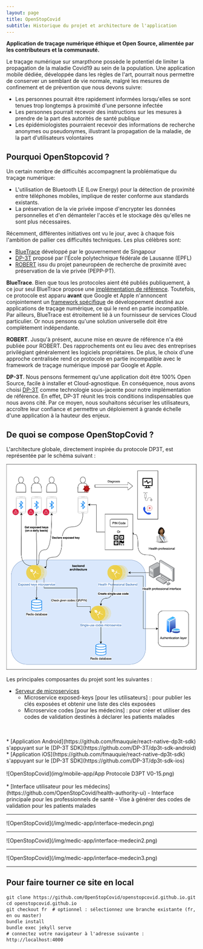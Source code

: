 ```yaml
---
layout: page
title: OpenStopCovid
subtitle: Historique du projet et architecture de l'application
---
```


**Application de traçage numérique éthique et Open Source, alimentée par les contributeurs et la communauté.**

Le traçage numérique sur smarpthone possède le potentiel de limiter la propagation de la maladie Covid19 au sein de la population. Une application mobile dédiée, développée dans les règles de l'art, pourrait nous permettre de conserver un semblant de vie normale, malgré les mesures de confinement et de prévention que nous devons suivre:
* Les personnes pourrait être rapidement informées lorsqu'elles se sont tenues trop longtemps à proximité d'une personne infectée
* Les personnes pourrait recevoir des instructions sur les mesures à prendre de la part des autorités de santé publique
* Les épidémiologistes pourraient recevoir des informations de recherche anonymes ou pseudonymes, illustrant la propagation de la maladie, de la part d'utilisateurs volontaires

## Pourquoi OpenStopcovid ?

Un certain nombre de difficultés accompagnent la problématique du traçage numérique:
* L'utilisation de Bluetooth LE (Low Energy) pour la détection de proximité entre téléphones mobiles, implique de rester conforme aux standards existants.
* La préservation de la vie privée impose d'encrypter les données personnelles et d'en démanteler l'accès et le stockage dès qu'elles ne sont plus nécessaires.

Récemment, différentes initiatives ont vu le jour, avec à chaque fois l'ambition de pallier ces difficultés techniques. Les plus célèbres sont: 
* [BlueTrace](https://bluetrace.io/) développé par le gouvernement de Singapour
* [DP-3T](https://github.com/DP-3T/documents) proposé par l'École polytechnique fédérale de Lausanne (EPFL)
* [ROBERT](https://github.com/ROBERT-proximity-tracing/documents) issu du projet paneuropéen de recherche de proximité avec préservation de la vie privée (PEPP-PT).

**BlueTrace**. Bien que tous les protocoles aient été publiés publiquement, à ce jour seul BlueTrace propose une [implémentation de référence](https://github.com/OpenTrace-community). Toutefois, ce protocole est apparu **avant** que Google et Apple n'annoncent conjointement un [framework spécifique](https://www.apple.com/covid19/contacttracing) de développement destiné aux applications de traçage numérique, ce qui le rend en partie incompatible. Par ailleurs, BlueTrace est étroitement lié à un fournisseur de services Cloud particulier. Or nous pensons qu'une solution universelle doit être complètement indépendante.

**ROBERT**. Jusqu'à présent, aucune mise en œuvre de référence n'a été publiée pour ROBERT. Des rapprochements ont eu lieu avec des entreprises privilégiant généralement les logiciels propriétaires. De plus, le choix d'une approche centralisée rend ce protocole en partie incompatible avec le framework de traçage numérique imposé par Google et Apple.

**DP-3T**. Nous pensons fermement qu'une application doit être 100% Open Source, facile à installer et Cloud-agnostique. En conséquence, nous avons choisi [DP-3T](https://github.com/DP-3T/documents) comme technologie sous-jacente pour notre implémentation de référence. En effet, DP-3T réunit les trois conditions indispensables que nous avons cité. Par ce moyen, nous souhaitons sécuriser les utilisateurs, accroître leur confiance et permettre un déploiement à grande échelle d'une application à la hauteur des enjeux.

## De quoi se compose OpenStopCovid ?

L'architecture globale, directement inspirée du protocole DP3T, est représentée par le schéma suivant :

![Architecture](img/architecture.png)

Les principales composantes du projet sont les suivantes :

* [Serveur de microservices](https://github.com/OpenStopCovid/dp3t-ms)
  - Microservice exposed-keys [pour les utilisateurs] :  pour publier les clés exposées et obtenir une liste des clés exposées
  - Microservice codes [pour les médecins] : pour créer et utiliser des codes de validation destinés à déclarer les patients malades
<br>
<br>
* [Application Android](https://github.com/fmauquie/react-native-dp3t-sdk) s'appuyant sur le [DP-3T SDK](https://github.com/DP-3T/dp3t-sdk-android)
* [Application iOS](https://github.com/fmauquie/react-native-dp3t-sdk) s'appuyant sur le [DP-3T SDK](https://github.com/DP-3T/dp3t-sdk-ios)
<br>
<br>
![OpenStopCovid](img/mobile-app/App Protocole D3PT V0-15.png)
<br>
<br>
* [Interface utilisateur pour les médecins](https://github.com/OpenStopCovid/health-authority-ui) 
  - Interface principale pour les professionnels de santé
  - Vise à  générer des codes de validation pour les patients malades
<hr>
![OpenStopCovid](/img/medic-app/interface-medecin.png)
<hr>
![OpenStopCovid](/img/medic-app/interface-medecin2.png)
<hr>
![OpenStopCovid](/img/medic-app/interface-medecin3.png)
<hr>


## Pour faire tourner ce site en local
```
git clone https://github.com/OpenStopCovid/openstopcovid.github.io.git
cd openstopcovid.github.io
git checkout fr  # optionnel : sélectionnez une branche existante (fr, en ou master)
bundle install
bundle exec jekyll serve
# connectez votre navigateur à l'adresse suivante : http://localhost:4000
```
